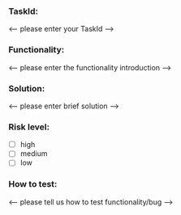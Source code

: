 ### TaskId:
<-- please enter your TaskId -->

### Functionality:
<-- please enter the functionality introduction -->

### Solution:
<-- please enter brief solution -->

### Risk level:
- [ ] high 
- [ ] medium
- [ ] low

### How to test:
<-- please tell us how to test functionality/bug -->
